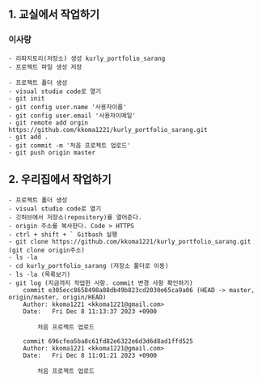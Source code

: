 ## 1. 교실에서 작업하기

### 이사랑
    - 리파지토리(저장소) 생성 kurly_portfolio_sarang
    - 프로젝트 파일 생성 저장

    - 프로젝트 폴더 생성
    - visual studio code로 열기
    - git init
    - git config user.name '사용자이름'
    - git config user.email '사용자이메일'
    - git remote add orgin https://github.com/kkoma1221/kurly_portfolio_sarang.git
    - git add .
    - git commit -m '처음 프로젝트 업로드'
    - git push origin master

## 2. 우리집에서 작업하기
    - 프로젝트 폴더 생성
    - visual studio code로 열기
    - 깃허브에서 저장소(repository)를 열어준다.
    - origin 주소를 복사한다. Code > HTTPS
    - ctrl + shift + ` Gitbash 실행
    - git clone https://github.com/kkoma1221/kurly_portfolio_sarang.git (git clone origin주소)
    - ls -la
    - cd kurly_portfolio_sarang (저장소 폴더로 이동)
    - ls -la (목록보기)
    - git log (지금까지 작업한 사항. commit 변경 사항 확인하기)
        commit e305ecc8658498a88db49b823cd2030e65ca9a06 (HEAD -> master, origin/master, origin/HEAD)
        Author: kkoma1221 <kkoma1221@gmail.com>
        Date:   Fri Dec 8 11:13:37 2023 +0900

            처음 프로젝트 업로드

        commit 696cfea5ba8c61fd82e6322e6d3d6d8ad1ffd525
        Author: kkoma1221 <kkoma1221@gmail.com>
        Date:   Fri Dec 8 11:01:21 2023 +0900

            처음 프로젝트 업로드
